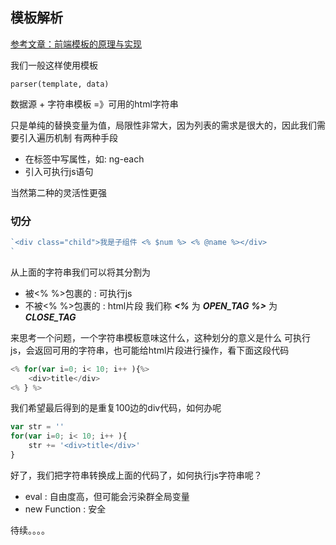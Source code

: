 ## 模板解析
[参考文章：前端模板的原理与实现](https://segmentfault.com/a/1190000006990480)

我们一般这样使用模板
```
parser(template, data)
```
数据源 + 字符串模板 =》可用的html字符串

只是单纯的替换变量为值，局限性非常大，因为列表的需求是很大的，因此我们需要引入遍历机制
有两种手段
- 在标签中写属性，如: ng-each
- 引入可执行js语句

当然第二种的灵活性更强

### 切分
```js
`<div class="child">我是子组件 <% $num %> <% @name %></div>
`
```
从上面的字符串我们可以将其分割为
- 被<% %>包裹的 : 可执行js
- 不被<% %>包裹的 : html片段
我们称 ***<%*** 为 ***OPEN_TAG*** ***%>*** 为 ***CLOSE_TAG***

来思考一个问题，一个字符串模板意味这什么，这种划分的意义是什么
可执行js，会返回可用的字符串，也可能给html片段进行操作，看下面这段代码

```js
<% for(var i=0; i< 10; i++ ){%>
    <div>title</div>
<% } %>
```

我们希望最后得到的是重复100边的div代码，如何办呢

```js
var str = ''
for(var i=0; i< 10; i++ ){
    str += '<div>title</div>'
}
```
好了，我们把字符串转换成上面的代码了，如何执行js字符串呢？
- eval : 自由度高，但可能会污染群全局变量
- new Function : 安全

待续。。。。
